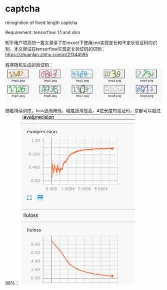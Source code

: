 # captcha
recognition of fixed length captcha

Requirement:
tensorflow 1.1 and slim


知乎用户项亮的一篇文章讲了在mxnet下使用cnn实现定长和不定长验证码的识别，本文尝试在tensorflow实现定长验证码的识别：https://zhuanlan.zhihu.com/p/21344595

程序随机生成的验证码：
![随机生成的验证码](https://github.com/lsqpku/captcha/raw/master/captcha.jpg)

随着持续训练，loss逐渐降低，精度逐渐提高，4位长度的验证码，京都可以超过98%：
![tensorboard](https://github.com/lsqpku/captcha/raw/master/captcha_tensorboard.jpg)
